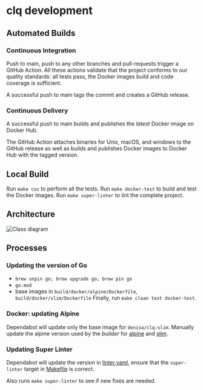 # clq development

## Automated Builds

### Continuous Integration

Push to main, push to any other branches and pull-requests trigger a GitHub Action.
All these actions validate that the project conforms to our
quality standards: all tests pass, the Docker images build and code coverage is sufficient.

A successful push to main tags the commit and creates a GitHub release.

### Continuous Delivery

A successful push to main builds and publishes the *latest* Docker image on Docker Hub.

The GitHub Action attaches binaries for Unix, macOS, and windows to the GitHub release
as well as builds and publishes Docker images to Docker Hub with the tagged version.

## Local Build

Run `make cov` to perform all the tests.
Run `make docker-test` to build and test the Docker images.
Run `make super-linter` to lint the complete project.

## Architecture

![Class diagram](https://denisa.github.io/clq/class_diagram.png)

## Processes

### Updating the version of Go

- `brew unpin go; brew upgrade go; brew pin go`
- `go.mod`
- base images in `build/docker/alpine/Dockerfile`, `build/docker/slim/Dockerfile`
Finally, run `make clean test docker-test`.

### Docker: updating Alpine

Dependabot will update only the base image for `denisa/clq:slim`.
Manually update the alpine version used by the *builder* for [alpine](build/docker/alpine/Dockerfile)
and [slim](build/docker/slim/Dockerfile).

### Updating Super Linter

Dependabot will update the version in [linter.yaml](.github/workflows/linter.yaml), ensure that the
`super-linter` target in [Makefile](Makefile) is correct.

Also runs `make super-linter` to see if new fixes are needed.
